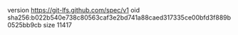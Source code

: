 version https://git-lfs.github.com/spec/v1
oid sha256:b022b540e738c80563caf3e2bd741a88caed317335ce00bfd3f889b0525bb9cb
size 11417
